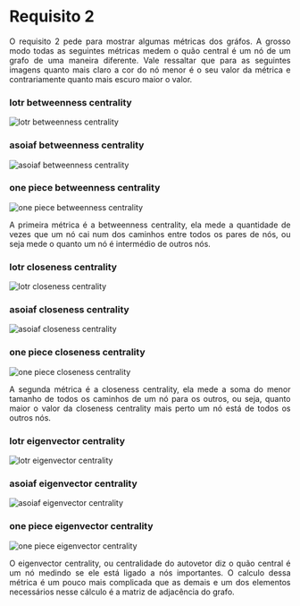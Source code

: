 <h1>Requisito 2</h1>

<p align=justify>
O requisito 2 pede para mostrar algumas métricas dos gráfos. A grosso modo todas as seguintes métricas medem o quão central é um nó de um grafo de uma maneira diferente. Vale ressaltar que para as seguintes imagens quanto mais claro a cor do nó menor é o seu valor da métrica e contrariamente quanto mais escuro maior o valor.
</p>

<h3>lotr betweenness centrality</h3>

![lotr betweenness centrality](https://github.com/ViniciusBulhoes/AED2/blob/main/U3T1/Requisito_02/img/lotr_betweenness_centrality.png)

<h3>asoiaf betweenness centrality</h3>

![asoiaf betweenness centrality](https://github.com/ViniciusBulhoes/AED2/blob/main/U3T1/Requisito_02/img/asoiaf_betweenness_centrality.png)

<h3>one piece betweenness centrality</h3>

![one piece betweenness centrality](https://github.com/ViniciusBulhoes/AED2/blob/main/U3T1/Requisito_02/img/one_piece_betweenness_centrality.png)

<p align=justify>
A primeira métrica é a betweenness centrality, ela mede a quantidade de vezes que um nó cai num dos caminhos entre todos os pares de nós, ou seja mede o quanto um nó é intermédio de outros nós.
</p>

<h3>lotr closeness centrality</h3>

![lotr closeness centrality](https://github.com/ViniciusBulhoes/AED2/blob/main/U3T1/Requisito_02/img/lotr_closeness_centrality.png)

<h3>asoiaf closeness centrality</h3>

![asoiaf closeness centrality](https://github.com/ViniciusBulhoes/AED2/blob/main/U3T1/Requisito_02/img/asoiaf_closeness_centrality.png)

<h3>one piece closeness centrality</h3>

![one piece closeness centrality](https://github.com/ViniciusBulhoes/AED2/blob/main/U3T1/Requisito_02/img/one_piece_closeness_centrality.png)

<p align=justify>
A segunda métrica é a closeness centrality, ela mede a soma do menor tamanho de todos os caminhos de um nó para os outros, ou seja, quanto maior o valor da closeness centrality mais perto um nó está de todos os outros nós.
</p>

<h3>lotr eigenvector centrality</h3>

![lotr eigenvector centrality](https://github.com/ViniciusBulhoes/AED2/blob/main/U3T1/Requisito_02/img/lotr_eigenvector_centrality.png)

<h3>asoiaf eigenvector centrality</h3>

![asoiaf eigenvector centrality](https://github.com/ViniciusBulhoes/AED2/blob/main/U3T1/Requisito_02/img/asoiaf_eigenvector_centrality.png)

<h3>one piece eigenvector centrality</h3>

![one piece eigenvector centrality](https://github.com/ViniciusBulhoes/AED2/blob/main/U3T1/Requisito_02/img/one_piece_eingenvector_centrality.png)

<p align=justify>
O eigenvector centrality, ou centralidade do autovetor diz o quão central é um nó medindo se ele está ligado a nós importantes. O calculo dessa métrica é um pouco mais complicada que as demais e um dos elementos necessários nesse cálculo é a matriz de adjacência do grafo.
</p>
